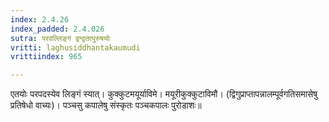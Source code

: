 ```yaml
---
index: 2.4.26
index_padded: 2.4.026
sutra: परवल्लिङ्गं द्वन्द्वतत्पुरुषयोः
vritti: laghusiddhantakaumudi
vrittiindex: 965

---
```

एतयोः परपदस्येव लिङ्गं स्यात्। कुक्कुटमयूर्याविमे। मयूरीकुक्कुटाविमौ। (द्विगुप्राप्तापन्नालम्पूर्वगतिसमासेषु प्रतिषेधो वाच्यः)। पञ्चसु कपालेषु संस्कृतः पञ्चकपालः पुरोडाशः॥